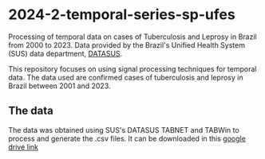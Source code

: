 # 2024-2-temporal-series-sp-ufes
Processing of temporal data on cases of Tuberculosis and Leprosy in Brazil from 2000 to 2023. Data provided by the Brazil's Unified Health System (SUS) data department, [DATASUS](https://datasus.saude.gov.br/). 

This repository focuses on using signal processing techniques for temporal data. The data used are confirmed cases of tuberculosis and leprosy in Brazil between 2001 and 2023.

## The data

The data was obtained using SUS's DATASUS TABNET and TABWin to process and generate the .csv files. It can be downloaded in this [google drive link](https://drive.google.com/file/d/1zzbynxZPNj2K8knnfCZcBCOFI4hCTeod/view?usp=sharing)